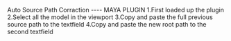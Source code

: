Auto Source Path Corraction ---- MAYA PLUGIN
1.First loaded up the plugin
2.Select all the model in the viewport
3.Copy and paste the full previous source path to the textfield
4.Copy and paste the new root path to the second textfield

